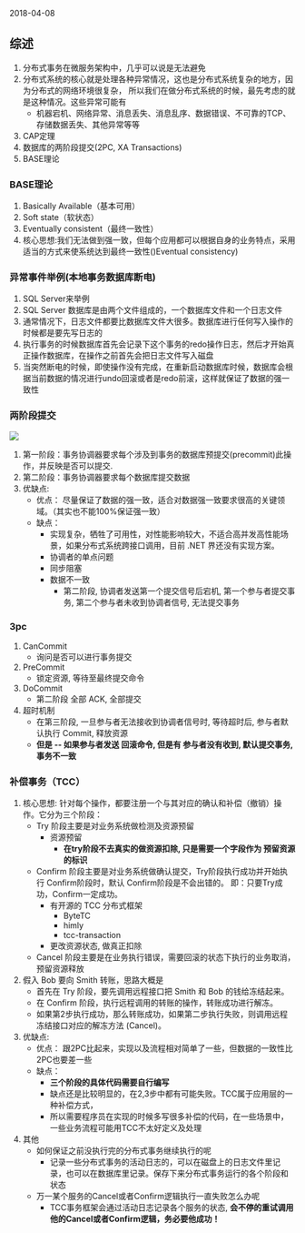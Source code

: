 2018-04-08

## 综述
1. 分布式事务在微服务架构中，几乎可以说是无法避免
2. 分布式系统的核心就是处理各种异常情况，这也是分布式系统复杂的地方，因为分布式的网络环境很复杂，
    所以我们在做分布式系统的时候，最先考虑的就是这种情况。这些异常可能有 
    - 机器宕机、网络异常、消息丢失、消息乱序、数据错误、不可靠的TCP、存储数据丢失、其他异常等等
3. CAP定理
4. 数据库的两阶段提交(2PC, XA Transactions)
5. BASE理论

### BASE理论
1. Basically Available（基本可用）
1. Soft state（软状态）
1. Eventually consistent（最终一致性）
2. 核心思想:我们无法做到强一致，但每个应用都可以根据自身的业务特点，采用适当的方式来使系统达到最终一致性()Eventual consistency)



### 异常事件举例(本地事务数据库断电) 
1. SQL Server来举例
2. SQL Server 数据库是由两个文件组成的，一个数据库文件和一个日志文件
3. 通常情况下，日志文件都要比数据库文件大很多。数据库进行任何写入操作的时候都是要先写日志的
3. 执行事务的时候数据库首先会记录下这个事务的redo操作日志，然后才开始真正操作数据库，在操作之前首先会把日志文件写入磁盘
3. 当突然断电的时候，即使操作没有完成，在重新启动数据库时候，数据库会根据当前数据的情况进行undo回滚或者是redo前滚，这样就保证了数据的强一致性

### 两阶段提交
![](1.jpg)

1. 第一阶段：事务协调器要求每个涉及到事务的数据库预提交(precommit)此操作，并反映是否可以提交.
1. 第二阶段：事务协调器要求每个数据库提交数据
2. 优缺点: 
    - 优点： 尽量保证了数据的强一致，适合对数据强一致要求很高的关键领域。（其实也不能100%保证强一致）
    - 缺点： 
        - 实现复杂，牺牲了可用性，对性能影响较大，不适合高并发高性能场景，如果分布式系统跨接口调用，目前 .NET 界还没有实现方案。
        - 协调者的单点问题
        - 同步阻塞
        - 数据不一致
            - 第二阶段, 协调者发送第一个提交信号后宕机, 第一个参与者提交事务, 第二个参与者未收到协调者信号, 无法提交事务

### 3pc
1. CanCommit
    - 询问是否可以进行事务提交
2. PreCommit
    - 锁定资源, 等待至最终提交命令
3. DoCommit
    - 第二阶段 全部 ACK, 全部提交
4. 超时机制
    - 在第三阶段, 一旦参与者无法接收到协调者信号时, 等待超时后, 参与者默认执行 Commit, 释放资源
    - **但是 -- 如果参与者发送 回滚命令, 但是有 参与者没有收到, 默认提交事务, 事务不一致**
    

### 补偿事务（TCC）
1. 核心思想: 针对每个操作，都要注册一个与其对应的确认和补偿（撤销）操作。它分为三个阶段：
    - Try 阶段主要是对业务系统做检测及资源预留
        - 资源预留
            - **在try阶段不去真实的做资源扣除, 只是需要一个字段作为 预留资源的标识**
    - Confirm 阶段主要是对业务系统做确认提交，Try阶段执行成功并开始执行 Confirm阶段时，默认 Confirm阶段是不会出错的。
        即：只要Try成功，Confirm一定成功。
        - 有开源的 TCC 分布式框架
            - ByteTC
            - himly
            - tcc-transaction
        - 更改资源状态, 做真正扣除
    - Cancel 阶段主要是在业务执行错误，需要回滚的状态下执行的业务取消，预留资源释放
2. 假入 Bob 要向 Smith 转账，思路大概是
    - 首先在 Try 阶段，要先调用远程接口把 Smith 和 Bob 的钱给冻结起来。
    - 在 Confirm 阶段，执行远程调用的转账的操作，转账成功进行解冻。
    - 如果第2步执行成功，那么转账成功，如果第二步执行失败，则调用远程冻结接口对应的解冻方法 (Cancel)。   
3. 优缺点:
    - 优点： 跟2PC比起来，实现以及流程相对简单了一些，但数据的一致性比2PC也要差一些
    - 缺点： 
        - **三个阶段的具体代码需要自行编写**
        - 缺点还是比较明显的，在2,3步中都有可能失败。TCC属于应用层的一种补偿方式，
        - 所以需要程序员在实现的时候多写很多补偿的代码，在一些场景中，一些业务流程可能用TCC不太好定义及处理
4. 其他
    - 如何保证之前没执行完的分布式事务继续执行的呢
        - 记录一些分布式事务的活动日志的，可以在磁盘上的日志文件里记录，也可以在数据库里记录。保存下来分布式事务运行的各个阶段和状态
    - 万一某个服务的Cancel或者Confirm逻辑执行一直失败怎么办呢
        - TCC事务框架会通过活动日志记录各个服务的状态, **会不停的重试调用他的Cancel或者Confirm逻辑，务必要他成功！**

